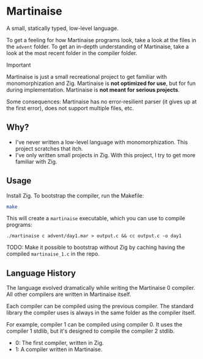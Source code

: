 # Martinaise

A small, statically typed, low-level language.

To get a feeling for how Martinaise programs look, take a look at the files in the `advent` folder.
To get an in-depth understanding of Martinaise, take a look at the most recent folder in the compiler folder.

> [!IMPORTANT]
> Martinaise is just a small recreational project to get familiar with monomorphization and Zig.
> Martinaise is **not optimized for use**, but for fun during implementation.
> Martinaise is **not meant for serious projects**.
>
> Some consequences:
> Martinaise has no error-resilient parser (it gives up at the first error), does not support multiple files, etc.

## Why?

- I've never written a low-level language with monomorphization.
  This project scratches that itch.
- I've only written small projects in Zig.
  With this project, I try to get more familiar with Zig.

## Usage

Install Zig.
To bootstrap the compiler, run the Makefile:

```bash
make
```

This will create a `martinaise` executable, which you can use to compile programs:

```
./martinaise c advent/day1.mar > output.c && cc output.c -o day1
```

TODO: Make it possible to bootstrap without Zig by caching having the compiled `martinaise_1.c` in the repo.

## Language History

The language evolved dramatically while writing the Martinaise 0 compiler.
All other compilers are written in Martinaise itself.

Each compiler can be compiled using the previous compiler.
The standard library the compiler uses is always in the same folder as the compiler itself.

For example, compiler 1 can be compiled using compiler 0.
It uses the compiler 1 stdlib, but it's designed to compile the compiler 2 stdlib.

- 0: The first compiler, written in Zig.
- 1: A compiler written in Martinaise.
